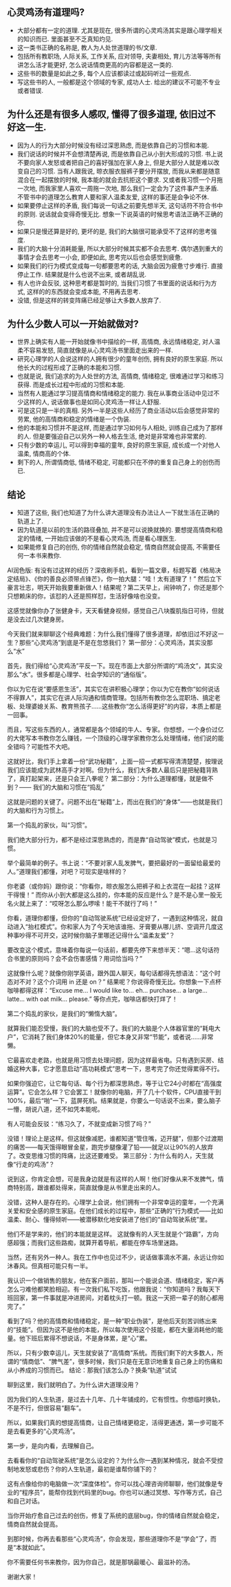 ## 心灵鸡汤有道理吗?
- 大部分都有一定的道理. 尤其是现在, 很多所谓的心灵鸡汤其实是跟心理学相关的知识而已. 里面甚至不乏真知灼见.
- 这一类书正确的名称是, 教人为人处世道理的书/文章.
- 包括所有教职场, 人际关系, 工作关系, 应对领导, 夫妻相处, 育儿方法等等所有讲怎么活才能更好, 怎么说话情商更高的内容都是这一类的.
- 这些书的数量是如此之多, 每个人应该都读过或起码听过一些观点.
- 写这些书的人, 一般都是这个领域的专家, 成功人士. 给出的建议不可能不专业或者错误.
## 为什么还是有很多人感叹, 懂得了很多道理, 依旧过不好这一生.
- 因为人的行为大部分时候没有经过深思熟虑, 而是依靠自己的习惯和本能.
- 我们说话的时候并不会想清楚再说, 而是依靠自己从小到大形成的习惯. 书上说不要向家人发怒或者把自己的喜好强加在家人身上, 但是大部分人就是难以改变自己的习惯. 当有人跟我说, 晾衣服衣服裤子要分开摆放, 而我从来都是随意混合在一起摆放的时候, 我本能的就会去抗拒这个要求. 又或者我习惯一个月拖一次地, 而我家里人喜欢一周拖一次地, 那么我们一定会为了这件事产生矛盾. 不管书中的道理怎么教育人要和家人温柔友爱, 这样的事还是会争论不休.
- 如果要停止这样的矛盾, 我们每说一句话之前要先想半天, 这句话符不符合书中的原则. 说话就会变得奇慢无比. 想象一下说英语的时候思考语法正确不正确的你.
- 如果只是慢还算是好的, 更坏的是, 我们的大脑很可能承受不了这样的思考强度.
- 我们的大脑十分消耗能量, 所以大部分时候其实都不会去思考. 偶尔遇到重大的事情才会去思考一小会, 即便如此, 思考完以后也会感觉到疲惫.
- 如果我们的行为模式变成每一句都要思考的话, 大脑会因为疲惫寸步难行. 直接停止工作. 结果就是什么也说不出来, 或者胡乱说.
- 有人也许会反驳, 这种思考都是暂时的, 当我们习惯了书里面的说话和行为方式, 这样的的东西就会变成本能, 不用再去思考.
- 没错, 但是这样的转变阵痛已经足够让大多数人放弃了.
## 为什么少数人可以一开始就做对?
- 世界上确实有人能一开始就像书中描绘的一样, 高情商, 永远情绪稳定, 对人温柔不容易发怒, 简直就像是从心灵鸡汤书里面走出来的一样.
- 研究心理学的人会说这样的人拥有很少的童年创伤, 拥有良好的原生家庭. 所以他长大的过程形成了正确的本能和习惯.
- 也就是说, 我们追求的为人处世的方法, 高情商, 情绪稳定, 很难通过学习和练习获得. 而是成长过程中形成的习惯和本能.
- 当然有人能通过学习提高情商和情绪稳定的能力. 我在从事商业活动中见过不少这样的人, 说话做事也是如同心灵鸡汤一样让人舒服.
- 可是这只是一半的真相. 另外一半是这些人经历了商业活动以后会感觉非常的劳累, 他的高情商和稳定的情绪是一个伪装.
- 他的本能和习惯并不是这样, 而是通过学习如何与人相处, 训练自己成为了那样的人. 但是要强迫自己以另外一种人格去生活, 绝对是非常难也非常累的.
- 只有少数的幸运儿, 可以得到幸福的童年, 良好的原生家庭, 成长成一个对他人温柔, 情商高的个体.
- 剩下的人, 所谓情商低, 情绪不稳定, 可能都只在不停的重复自己身上的创伤而已.
## 结论
- 知道了这些, 我们也知道了为什么讲大道理没有办法让人一下就生活在正确的轨道上了.
- 因为轨道是以前的生活的路径叠加, 并不是可以说换就换的. 要想提高情商和稳定的情绪, 一开始应该做的不是看心灵鸡汤, 而是看心理医生.
- 如果能修复自己的创伤, 你的情绪自然就会稳定, 情商自然就会提高, 不需要任何一本书来教你.

AI润色版:
有没有过这样的经历？深夜刷手机，看到一篇文章，标题写着《格局决定结局》、《你的善良必须带点锋芒》，你一拍大腿：“哇！太有道理了！” 然后立下豪言壮志，明天开始我要重新做人！结果呢？第二天早上，闹钟响了，你还是那个只想赖床的你，该怼的人还是照样怼，生活好像啥也没变。

这感觉就像你办了张健身卡，天天看健身视频，感觉自己八块腹肌指日可待，但就是没去过几次健身房。

今天我们就来聊聊这个经典难题：为什么我们懂得了很多道理，却依旧过不好这一生？那些“心灵鸡汤”到底是不是在忽悠我们？
第一部分：心灵鸡汤，其实没那么“水”

首先，我们得给“心灵鸡汤”平反一下。现在市面上大部分所谓的“鸡汤文”，其实没那么“水”。很多都是心理学、社会学知识的“通俗版”。

你以为它在说“要感恩生活”，其实它在讲积极心理学；你以为它在教你“如何说话不得罪人”，其实它在讲人际沟通和情商管理。包括所有教你怎么混职场、搞定老板、处理婆媳关系、教育熊孩子……这些教你“怎么活得更好”的内容，本质上都是一回事。

而且，写这些东西的人，通常都是各个领域的牛人、专家。你想想，一个身价过亿的大佬写本书教你怎么赚钱，一个顶级的心理学家教你怎么处理情绪，他们说的能全错吗？可能性不大吧。

这就好比，我们手上拿着一份“武功秘籍”，上面一招一式都写得清清楚楚，按理说我们应该能成为武林高手才对啊。但为什么，我们大多数人最后只是把秘籍背熟了，真打起架来，还是只会王八拳呢？
第二部分：为什么道理都懂，就是做不到？—— 我们的大脑和习惯在“捣乱”

这就是问题的关键了。问题不出在“秘籍”上，而出在我们的“身体”——也就是我们的大脑和行为习惯上。

第一个捣乱的家伙，叫“习惯”。

我们绝大部分行为，都不是经过深思熟虑的，而是靠“自动驾驶”模式，也就是习惯。

举个最简单的例子。书上说：“不要对家人乱发脾气，要把最好的一面留给最爱的人。”道理我们都懂，对吧？可现实是啥样的？

你老婆（或你妈）跟你说：“你看你，晾衣服怎么把裤子和上衣混在一起挂？这样干得慢！” 而你从小到大都是这么挂的，你本能的反应是什么？是不是心里一股无名火就上来了：“哎呀怎么那么啰嗦！能干不就行了吗！”

你看，道理你都懂，但你的“自动驾驶系统”已经设定好了，一遇到这种情况，就自动进入“抬杠模式”。你和家人为了今天地该谁拖、牙膏要从哪儿挤、空调开几度这种事吵得不可开交，这时候你脑子里哪还记得什么“温柔友爱”？

要改变这个模式，意味着你每说一句话前，都要先停下来想半天：“嗯…这句话符合书里的原则吗？会不会伤害感情？用词恰当吗？”

这就像什么呢？就像你刚学英语，跟外国人聊天，每句话都得先想语法：“这个时态对不对？这个介词用 in 还是 on？” 结果呢？你说得奇慢无比。你想象一下点杯咖啡都得这样：“Excuse me... I would like to... eh... purchase... a large... latte... with oat milk... please.” 等你点完，咖啡店都快打烊了！

第二个捣乱的家伙，是我们的“懒惰大脑”。

就算我们能忍受慢，我们的大脑也受不了。我们的大脑是个人体器官里的“耗电大户”，它消耗了我们身体20%的能量，但它本身又非常“节能”，或者说……非常懒。

它最喜欢走老路，也就是用习惯去处理问题，因为这样最省电。只有遇到买房、结婚这种大事，它才愿意启动“高功耗模式”思考一下，思考完了你还觉得累得不行。

如果你强迫它，让它每句话、每个行为都深思熟虑，等于让它24小时都在“高强度运算”。它会怎么样？它会罢工！就像你的电脑，开了几十个软件，CPU直接干到100%，最后“啪”一下，蓝屏死机。结果就是，你要么一句话说不出来，要么脑子一懵，胡说八道，还不如凭本能呢。

有人可能会反驳：“练习久了，不就变成新习惯了吗？”

没错！理论上是这样。但这就像减肥，谁都知道“管住嘴，迈开腿”，但那个过渡期的痛苦——每天饿得眼冒金星，跑完步腿像灌了铅——就足以让90%的人放弃了。改变思维习惯的阵痛，比这还要难受。
第三部分：为什么有的人，天生就像“行走的鸡汤”？

说到这，你肯定会想，可是我身边就是有这样的人啊！他们好像从来不发脾气，情商特别高，跟谁都处得来，简直就像是从书里走出来的人。

没错，这种人是存在的。心理学上会说，他们拥有一个非常幸运的童年，一个充满关爱和安全感的原生家庭。在他们成长的过程中，那些“正确的”行为模式——比如温柔、耐心、懂得倾听——被潜移默化地安装进了他们的“自动驾驶系统”里。

他们不是学来的，他们的本能就是这样。 这就像有的人天生就是个“路霸”，方向感超强；而我们这些路痴，就算开着导航，都能在停车场里迷路。

当然，还有另外一种人。我在工作中也见过不少，说话做事滴水不漏，永远让你如沐春风。但真相可能只有一半。

我认识一个做销售的朋友，他在客户面前，那叫一个能说会道、情绪稳定，客户再怎么刁难他都笑脸相迎。有一次我们私下吃饭，他跟我说：“你知道吗？我每天下班回家，第一件事就是冲进房间，对着枕头打一顿。我这一天把一辈子的耐心都用完了。”

看到了吗？他的高情商和情绪稳定，是一种“职业伪装”，是他后天刻苦训练出来的“技能”。但因为这不是他的本能，所以每次使用这个技能，都在大量消耗他的能量。他下班后累得不想说话，不是身体累，是“心”累。

所以，只有少数幸运儿，天生就安装了“高情商”系统。而我们剩下的大多数人，所谓的“情商低”、“脾气差”，很多时候，我们只是在无意识地重复自己身上的伤痛和从小养成的习惯而已。
结论：那我们该怎么办？换条“轨道”试试

聊到这里，我们就明白了。为什么讲大道理没用？

因为我们的人生轨道，是过去十几年、几十年铺成的，它有惯性。你想临时换轨，不是不行，但很容易“翻车”。

所以，如果我们真的想提高情商，让自己情绪更稳定，活得更通透，第一步可能不是去看更多的“心灵鸡汤”。

第一步，是向内看，去理解自己。

去看看你的“自动驾驶系统”是怎么设定的？为什么你一遇到某种情况，就会不受控制地发怒或悲伤？你的人生轨道，最初是谁帮你铺下的？

这有点像给你的电脑做一次“深度体检”。你可以找心理咨询师聊聊，他们就像是专业的“程序员”，能帮你找到代码里的bug。你也可以通过冥想、写作等方式，自己和自己对话。

当你开始疗愈自己过去的创伤，修复了系统的底层bug，你的情绪自然就会稳定，情商自然就会提高。

到那时候，你再去看那些“心灵鸡汤”，你会发现，那些道理你不是“学会”了，而是“本就如此”。

你不需要任何书来教你，因为你自己，就是那锅最暖心、最滋补的汤。

谢谢大家！
